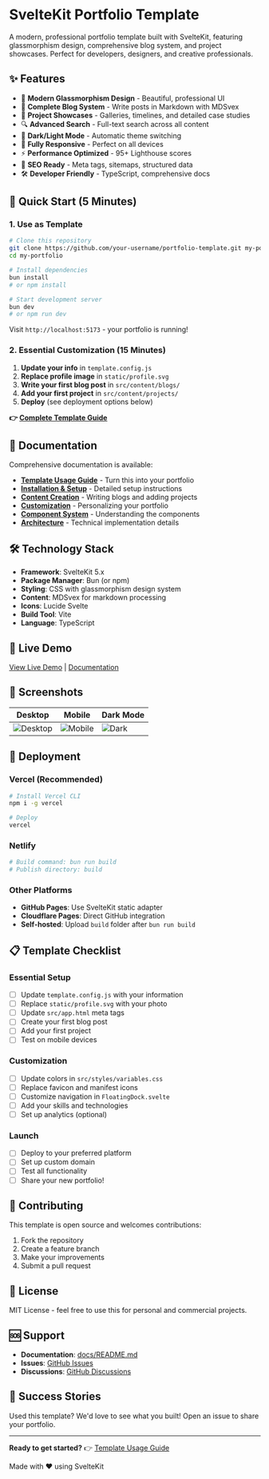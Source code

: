 # SvelteKit Portfolio Template

A modern, professional portfolio template built with SvelteKit, featuring glassmorphism design, comprehensive blog system, and project showcases. Perfect for developers, designers, and creative professionals.

## ✨ Features

- 🎨 **Modern Glassmorphism Design** - Beautiful, professional UI
- 📝 **Complete Blog System** - Write posts in Markdown with MDSvex
- 💼 **Project Showcases** - Galleries, timelines, and detailed case studies
- 🔍 **Advanced Search** - Full-text search across all content
- 🌙 **Dark/Light Mode** - Automatic theme switching
- 📱 **Fully Responsive** - Perfect on all devices
- ⚡ **Performance Optimized** - 95+ Lighthouse scores
- 🎯 **SEO Ready** - Meta tags, sitemaps, structured data
- 🛠️ **Developer Friendly** - TypeScript, comprehensive docs

## 🚀 Quick Start (5 Minutes)

### 1. Use as Template

```bash
# Clone this repository
git clone https://github.com/your-username/portfolio-template.git my-portfolio
cd my-portfolio

# Install dependencies
bun install
# or npm install

# Start development server
bun dev
# or npm run dev
```

Visit `http://localhost:5173` - your portfolio is running!

### 2. Essential Customization (15 Minutes)

1. **Update your info** in `template.config.js`
2. **Replace profile image** in `static/profile.svg`
3. **Write your first blog post** in `src/content/blogs/`
4. **Add your first project** in `src/content/projects/`
5. **Deploy** (see deployment options below)

**👉 [Complete Template Guide](docs/getting-started/using-as-template.md)**

## 📖 Documentation

Comprehensive documentation is available:

- **[Template Usage Guide](docs/getting-started/using-as-template.md)** - Turn this into your portfolio
- **[Installation & Setup](docs/getting-started/installation.md)** - Detailed setup instructions
- **[Content Creation](docs/content-creation/README.md)** - Writing blogs and adding projects
- **[Customization](docs/maintenance/README.md)** - Personalizing your portfolio
- **[Component System](docs/components/README.md)** - Understanding the components
- **[Architecture](docs/architecture/README.md)** - Technical implementation details

## 🛠️ Technology Stack

- **Framework**: SvelteKit 5.x
- **Package Manager**: Bun (or npm)
- **Styling**: CSS with glassmorphism design system
- **Content**: MDSvex for markdown processing
- **Icons**: Lucide Svelte
- **Build Tool**: Vite
- **Language**: TypeScript

## 🎨 Live Demo

[View Live Demo](https://your-demo-site.com) | [Documentation](docs/README.md)

## 📱 Screenshots

| Desktop                             | Mobile                            | Dark Mode                     |
| ----------------------------------- | --------------------------------- | ----------------------------- |
| ![Desktop](screenshots/desktop.png) | ![Mobile](screenshots/mobile.png) | ![Dark](screenshots/dark.png) |

## 🚀 Deployment

### Vercel (Recommended)

```bash
# Install Vercel CLI
npm i -g vercel

# Deploy
vercel
```

### Netlify

```bash
# Build command: bun run build
# Publish directory: build
```

### Other Platforms

- **GitHub Pages**: Use SvelteKit static adapter
- **Cloudflare Pages**: Direct GitHub integration
- **Self-hosted**: Upload `build` folder after `bun run build`

## 📋 Template Checklist

### Essential Setup

- [ ] Update `template.config.js` with your information
- [ ] Replace `static/profile.svg` with your photo
- [ ] Update `src/app.html` meta tags
- [ ] Create your first blog post
- [ ] Add your first project
- [ ] Test on mobile devices

### Customization

- [ ] Update colors in `src/styles/variables.css`
- [ ] Replace favicon and manifest icons
- [ ] Customize navigation in `FloatingDock.svelte`
- [ ] Add your skills and technologies
- [ ] Set up analytics (optional)

### Launch

- [ ] Deploy to your preferred platform
- [ ] Set up custom domain
- [ ] Test all functionality
- [ ] Share your new portfolio!

## 🤝 Contributing

This template is open source and welcomes contributions:

1. Fork the repository
2. Create a feature branch
3. Make your improvements
4. Submit a pull request

## 📝 License

MIT License - feel free to use this for personal and commercial projects.

## 🆘 Support

- **Documentation**: [docs/README.md](docs/README.md)
- **Issues**: [GitHub Issues](https://github.com/your-username/portfolio-template/issues)
- **Discussions**: [GitHub Discussions](https://github.com/your-username/portfolio-template/discussions)

## 🎉 Success Stories

Used this template? We'd love to see what you built! Open an issue to share your portfolio.

---

**Ready to get started?** 👉 [Template Usage Guide](docs/getting-started/using-as-template.md)

Made with ❤️ using SvelteKit
